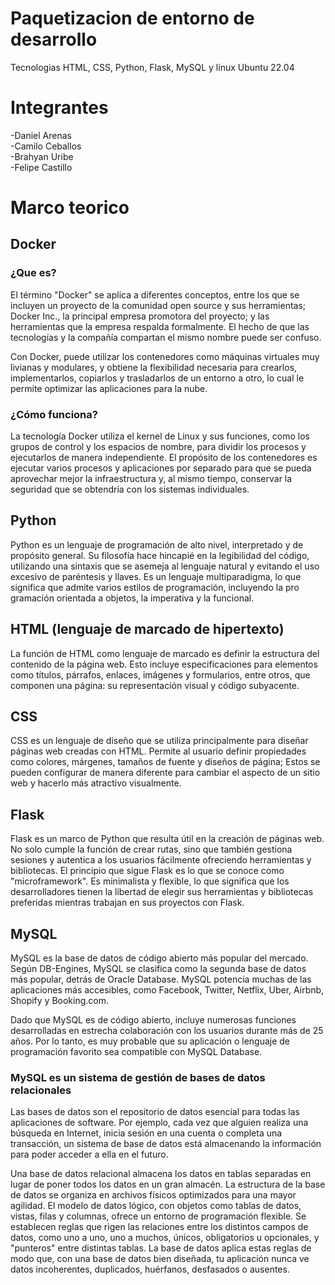 # Paquetizacion de entorno de desarrollo
Tecnologias HTML, CSS, Python, Flask, MySQL y linux Ubuntu 22.04

# Integrantes
-Daniel Arenas  
-Camilo Ceballos  
-Brahyan Uribe  
-Felipe Castillo

# Marco teorico

## Docker

### ¿Que es?
El término "Docker" se aplica a diferentes conceptos, entre los que se incluyen un proyecto de la comunidad open source y sus herramientas; Docker Inc., la principal empresa promotora del proyecto; y las herramientas que la empresa respalda formalmente. El hecho de que las tecnologías y la compañía compartan el mismo nombre puede ser confuso.  

Con Docker, puede utilizar los contenedores como máquinas virtuales muy livianas y modulares, y obtiene la flexibilidad necesaria para crearlos, implementarlos, copiarlos y trasladarlos de un entorno a otro, lo cual le permite optimizar las aplicaciones para la nube.

### ¿Cómo funciona?
La tecnología Docker utiliza el kernel de Linux y sus funciones, como los grupos de control y los espacios de nombre, para dividir los procesos y ejecutarlos de manera independiente. El propósito de los contenedores es ejecutar varios procesos y aplicaciones por separado para que se pueda aprovechar mejor la infraestructura y, al mismo tiempo, conservar la seguridad que se obtendría con los sistemas individuales.


## Python
Python es un lenguaje de programación de alto nivel, interpretado y de propósito general. Su filosofía hace hincapié en la legibilidad del código, utilizando una sintaxis que se asemeja al lenguaje natural y evitando el uso excesivo de paréntesis y llaves. Es un lenguaje multiparadigma, lo que significa que admite varios estilos de programación, incluyendo la pro
gramación orientada a objetos, la imperativa y la funcional.

## HTML (lenguaje de marcado de hipertexto)
La función de HTML como lenguaje de marcado es definir la estructura del contenido de la página web. Esto incluye especificaciones para elementos como títulos, párrafos, enlaces, imágenes y formularios, entre otros, que componen una página: su representación visual y código subyacente.

## CSS
CSS es un lenguaje de diseño que se utiliza principalmente para diseñar páginas web creadas con HTML. Permite al usuario definir propiedades como colores, márgenes, tamaños de fuente y diseños de página; Estos se pueden configurar de manera diferente para cambiar el aspecto de un sitio web y hacerlo más atractivo visualmente.

 ## Flask
 Flask es un marco de Python que resulta útil en la creación de páginas web. No solo cumple la función de crear rutas, sino que también gestiona sesiones y autentica a los usuarios fácilmente ofreciendo herramientas y bibliotecas. El principio que sigue Flask es lo que se conoce como "microframework". Es minimalista y flexible, lo que significa que los desarrolladores tienen la libertad de elegir sus herramientas y bibliotecas preferidas mientras trabajan en sus proyectos con Flask.

 ## MySQL
 MySQL es la base de datos de código abierto más popular del mercado. Según DB-Engines, MySQL se clasifica como la segunda base de datos más popular, detrás de Oracle Database. MySQL potencia muchas de las aplicaciones más accesibles, como Facebook, Twitter, Netflix, Uber, Airbnb, Shopify y Booking.com. 

 Dado que MySQL es de código abierto, incluye numerosas funciones desarrolladas en estrecha colaboración con los usuarios durante más de 25 años. Por lo tanto, es muy probable que su aplicación o lenguaje de programación favorito sea compatible con MySQL Database.

### MySQL es un sistema de gestión de bases de datos relacionales
Las bases de datos son el repositorio de datos esencial para todas las aplicaciones de software. Por ejemplo, cada vez que alguien realiza una búsqueda en Internet, inicia sesión en una cuenta o completa una transacción, un sistema de base de datos está almacenando la información para poder acceder a ella en el futuro.

Una base de datos relacional almacena los datos en tablas separadas en lugar de poner todos los datos en un gran almacén. La estructura de la base de datos se organiza en archivos físicos optimizados para una mayor agilidad. El modelo de datos lógico, con objetos como tablas de datos, vistas, filas y columnas, ofrece un entorno de programación flexible. Se establecen reglas que rigen las relaciones entre los distintos campos de datos, como uno a uno, uno a muchos, únicos, obligatorios u opcionales, y "punteros" entre distintas tablas. La base de datos aplica estas reglas de modo que, con una base de datos bien diseñada, tu aplicación nunca ve datos incoherentes, duplicados, huérfanos, desfasados o ausentes.
